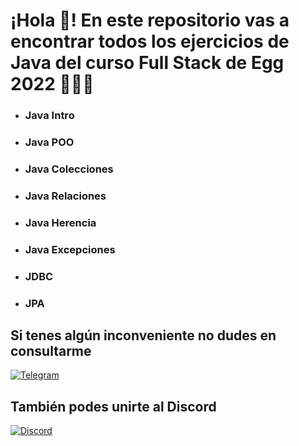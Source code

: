 # ¡Hola 👋! En este repositorio vas a encontrar todos los ejercicios de Java del curso Full Stack de Egg 2022 👨🏻‍💻 

- ### Java Intro 
- ### Java POO 
- ### Java Colecciones 
- ### Java Relaciones 
- ### Java Herencia 
- ### Java Excepciones 
- ### JDBC 
- ### JPA 


## Si tenes algún inconveniente no dudes en consultarme

[![Telegram](https://img.shields.io/badge/Telegram-2CA5E0?style=for-the-badge&logo=telegram&logoColor=white)](https://t.me/Agslz)

## También podes unirte al Discord

[![Discord](https://img.shields.io/badge/Discord-7289DA?style=for-the-badge&logo=discord&logoColor=white)](https://discord.gg/KzB8YEhYv3)





